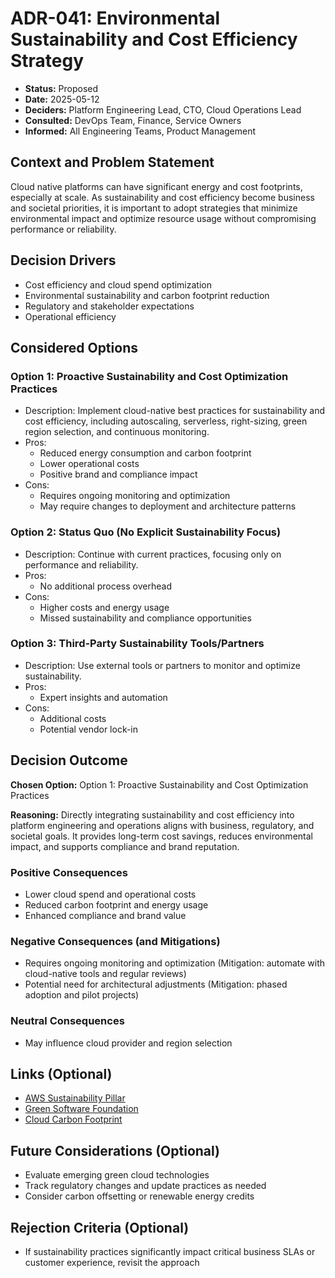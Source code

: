 # ADR-041: Environmental Sustainability and Cost Efficiency Strategy

- **Status:** Proposed
- **Date:** 2025-05-12
- **Deciders:** Platform Engineering Lead, CTO, Cloud Operations Lead
- **Consulted:** DevOps Team, Finance, Service Owners
- **Informed:** All Engineering Teams, Product Management

## Context and Problem Statement

Cloud native platforms can have significant energy and cost footprints, especially at scale. As sustainability and cost efficiency become business and societal priorities, it is important to adopt strategies that minimize environmental impact and optimize resource usage without compromising performance or reliability.

## Decision Drivers

- Cost efficiency and cloud spend optimization
- Environmental sustainability and carbon footprint reduction
- Regulatory and stakeholder expectations
- Operational efficiency

## Considered Options

### Option 1: Proactive Sustainability and Cost Optimization Practices

- Description: Implement cloud-native best practices for sustainability and cost efficiency, including autoscaling, serverless, right-sizing, green region selection, and continuous monitoring.
- Pros:
  - Reduced energy consumption and carbon footprint
  - Lower operational costs
  - Positive brand and compliance impact
- Cons:
  - Requires ongoing monitoring and optimization
  - May require changes to deployment and architecture patterns

### Option 2: Status Quo (No Explicit Sustainability Focus)

- Description: Continue with current practices, focusing only on performance and reliability.
- Pros:
  - No additional process overhead
- Cons:
  - Higher costs and energy usage
  - Missed sustainability and compliance opportunities

### Option 3: Third-Party Sustainability Tools/Partners

- Description: Use external tools or partners to monitor and optimize sustainability.
- Pros:
  - Expert insights and automation
- Cons:
  - Additional costs
  - Potential vendor lock-in

## Decision Outcome

**Chosen Option:** Option 1: Proactive Sustainability and Cost Optimization Practices

**Reasoning:**
Directly integrating sustainability and cost efficiency into platform engineering and operations aligns with business, regulatory, and societal goals. It provides long-term cost savings, reduces environmental impact, and supports compliance and brand reputation.

### Positive Consequences

- Lower cloud spend and operational costs
- Reduced carbon footprint and energy usage
- Enhanced compliance and brand value

### Negative Consequences (and Mitigations)

- Requires ongoing monitoring and optimization (Mitigation: automate with cloud-native tools and regular reviews)
- Potential need for architectural adjustments (Mitigation: phased adoption and pilot projects)

### Neutral Consequences

- May influence cloud provider and region selection

## Links (Optional)

- [AWS Sustainability Pillar](https://docs.aws.amazon.com/wellarchitected/latest/sustainability-pillar/welcome.html)
- [Green Software Foundation](https://greensoftware.foundation/)
- [Cloud Carbon Footprint](https://www.cloudcarbonfootprint.org/)

## Future Considerations (Optional)

- Evaluate emerging green cloud technologies
- Track regulatory changes and update practices as needed
- Consider carbon offsetting or renewable energy credits

## Rejection Criteria (Optional)

- If sustainability practices significantly impact critical business SLAs or customer experience, revisit the approach
